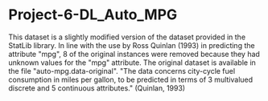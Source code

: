 # Project-6-DL_Auto_MPG
 This dataset is a slightly modified version of the dataset provided in the StatLib library. In line with the use by Ross Quinlan (1993) in predicting the attribute "mpg", 8 of the original instances were removed because they had unknown values for the "mpg" attribute. The original dataset is available in the file "auto-mpg.data-original".  "The data concerns city-cycle fuel consumption in miles per gallon, to be predicted in terms of 3 multivalued discrete and 5 continuous attributes." (Quinlan, 1993)
